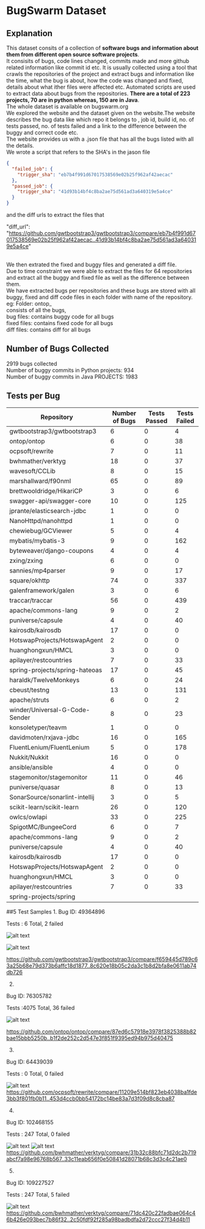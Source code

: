# BugSwarm Dataset
## Explanation
This dataset consits of a collection of **software bugs and information about them from different open source software projects**. <br>
It consisits of bugs, code lines changed, commits made and more github related information like commit id etc. It is usually collected using a tool that crawls the repositories of the project and extract bugs and information like the time, what the bug is about, how the code was changed and fixed, details about what ither files were affected etc. Automated scripts are used to extract data about bugs from the repositories.
**There are a total of 223 projects, 70 are in python whereas, 150 are in Java**.<br>
The whole dataset is available on bugswarm.org<br> We explored the website and the dataset given on the website.The website describes the bug data like which repo it belongs to , job id, build id, no. of tests passed, no. of tests failed and a link to the difference between the buggy and correct code etc.<br>
The website provides us with a .json file that has all the bugs listed with all the details.<br>
We wrote a script that refers to the SHA's in the jason file<br>
```json
{
  "failed_job": {
    "trigger_sha": "eb7b4f991d67017538569e02b25f962af42aecac"
  },
  "passed_job": {
    "trigger_sha": "41d93b14bf4c8ba2ae75d561ad3a640319e5a4ce"
  }
}
```
and the diff urls to extract the files that <br>

"diff_url": "https://github.com/gwtbootstrap3/gwtbootstrap3/compare/eb7b4f991d67017538569e02b25f962af42aecac..41d93b14bf4c8ba2ae75d561ad3a640319e5a4ce"

<br>
We then extrated the fixed and buggy files and generated a diff file. <br>
Due to time constraint we were able to extract the files for 64 repositories and  extract all the buggy and fixed file as well as the difference between them.<br>
We have extracted bugs per repositories and these bugs are stored with all buggy, fixed and diff code files in each folder with name of the repository.<br>
eg: Folder: ontop_ <br>
consists of all the bugs,<br>
bug files: contains buggy code for all bugs <br>
fixed files: contains fixed code for all bugs <br>
diff files: contains diff for all bugs <br>

## Number of Bugs Collected
2919 bugs collected<br>
Number of buggy commits in Python projects: 934<br>
Number of buggy commits in Java PROJECTS: 1983<br>

## Tests per Bug
| Repository                                    | Number of Bugs | Tests Passed | Tests Failed |
|-----------------------------------------------|----------------|--------------|--------------|
| gwtbootstrap3/gwtbootstrap3                   | 6              | 0            | 4            |
| ontop/ontop                                   | 6              | 0            | 38           |
| ocpsoft/rewrite                               | 7              | 0            | 11           |
| bwhmather/verktyg                             | 18             | 0            | 37           |
| wavesoft/CCLib                                | 8              | 0            | 15           |
| marshallward/f90nml                           | 65             | 0            | 89           |
| brettwooldridge/HikariCP                      | 3              | 0            | 6            |
| swagger-api/swagger-core                      | 10             | 0            | 125          |
| jprante/elasticsearch-jdbc                    | 1              | 0            | 0            |
| NanoHttpd/nanohttpd                           | 1              | 0            | 0            |
| chewiebug/GCViewer                            | 5              | 0            | 4            |
| mybatis/mybatis-3                             | 9              | 0            | 162          |
| byteweaver/django-coupons                     | 4              | 0            | 4            |
| zxing/zxing                                   | 6              | 0            | 0            |
| sannies/mp4parser                             | 9              | 0            | 17           |
| square/okhttp                                 | 74             | 0            | 337          |
| galenframework/galen                          | 3              | 0            | 6            |
| traccar/traccar                               | 56             | 0            | 439          |
| apache/commons-lang                           | 9              | 0            | 2            |
| puniverse/capsule                             | 4              | 0            | 40           |
| kairosdb/kairosdb                             | 17             | 0            | 0            |
| HotswapProjects/HotswapAgent                  | 2              | 0            | 0            |
| huanghongxun/HMCL                             | 3              | 0            | 0            |
| apilayer/restcountries                        | 7              | 0            | 33           |
| spring-projects/spring-hateoas                | 17             | 0            | 45           |
| haraldk/TwelveMonkeys                         | 6              | 0            | 24           |
| cbeust/testng                                 | 13             | 0            | 131          |
| apache/struts                                 | 6              | 0            | 2            |
| winder/Universal-G-Code-Sender                | 8              | 0            | 23           |
| konsoletyper/teavm                            | 1              | 0            | 0            |
| davidmoten/rxjava-jdbc                        | 16             | 0            | 165          |
| FluentLenium/FluentLenium                     | 5              | 0            | 178          |
| Nukkit/Nukkit                                 | 16             | 0            | 0            |
| ansible/ansible                               | 4              | 0            | 0            |
| stagemonitor/stagemonitor                     | 11             | 0            | 46           |
| puniverse/quasar                              | 8              | 0            | 13           |
| SonarSource/sonarlint-intellij                | 3              | 0            | 5            |
| scikit-learn/scikit-learn                     | 26             | 0            | 120          |
| owlcs/owlapi                                  | 33             | 0            | 225          |
| SpigotMC/BungeeCord                           | 6              | 0            | 7            |
| apache/commons-lang                           | 9              | 0            | 2            |
| puniverse/capsule                             | 4              | 0            | 40           |
| kairosdb/kairosdb                             | 17             | 0            | 0            |
| HotswapProjects/HotswapAgent                  | 2              | 0            | 0            |
| huanghongxun/HMCL                             | 3              | 0            | 0            |
| apilayer/restcountries                        | 7              | 0            | 33           |
| spring-projects/spring


##5 Test Samples
1.
Bug ID: 49364896

Tests : 6 Total, 2 failed

![alt text](https://github.com/ShreyaChaudhary1211/CS527-Project/blob/main/images/Bugswarmbug1-1.png)

![alt text](https://github.com/ShreyaChaudhary1211/CS527-Project/blob/main/images/Bugswarmbug1-2.png)

https://github.com/gwtbootstrap3/gwtbootstrap3/compare/f659445d789c63a25b68e79d373b6affc18d1877..8c620e18b05c2da3c1b8d2bfa8e0611ab74db726


2.
Bug ID: 76305782

Tests :4075 Total, 36 failed

![alt text](https://github.com/ShreyaChaudhary1211/CS527-Project/blob/main/images/Bugswarmbug2.png)

https://github.com/ontop/ontop/compare/87ed6c57918e3978f3825388b82bae15bbb5250b..b1f2de252c2d547e3f851f9395ed94b975d40475


3.
Bug ID: 64439039

Tests : 0 Total, 0 failed

![alt text](https://github.com/ShreyaChaudhary1211/CS527-Project/blob/main/images/Bugswarmbug3.png)
https://github.com/ocpsoft/rewrite/compare/11209e514bf823eb4038ba1fde3bb3f801fb0b11..453d4ccb0bb54172bc14be83a7d3f09d8c8cba87


4.
Bug ID: 102468155

Tests : 247 Total, 0 failed

![alt text](https://github.com/ShreyaChaudhary1211/CS527-Project/blob/main/images/Bugswarmbug4-1.png)
![alt text](https://github.com/ShreyaChaudhary1211/CS527-Project/blob/main/images/Bugswarmbug4-2.png)
https://github.com/bwhmather/verktyg/compare/31b32c88bfc71d2dc2b719abcf7a98e96768b567..33c11eab656f0e50841d28071b68c3d3c4c21ae0


5.
Bug ID: 109227527

Tests : 247 Total, 5 failed

![alt text](https://github.com/ShreyaChaudhary1211/CS527-Project/blob/main/images/Bugswarmbug5.png)
https://github.com/bwhmather/verktyg/compare/71dc420c22fadbae064c46b426e093bec7b86f32..2c50fdf92f285a98badbdfa2d72ccc27f34d4b11




